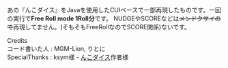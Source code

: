 あの『んこダイス』をJavaを使用したCUIベースで一部再現したものです。一回の実行で**Free Roll mode 1Roll分**です。
NUDGEやSCOREなどは~~メンドクサイので~~再現してません。(そもそもFreeRollなのでSCORE関係)ないです。

Credits  
コード書いた人 : MGM-Lion, りとに  
SpecialThanks : ksym様 - [んこダイス](https://store.steampowered.com/app/1510950/NKODICE/)作者様
